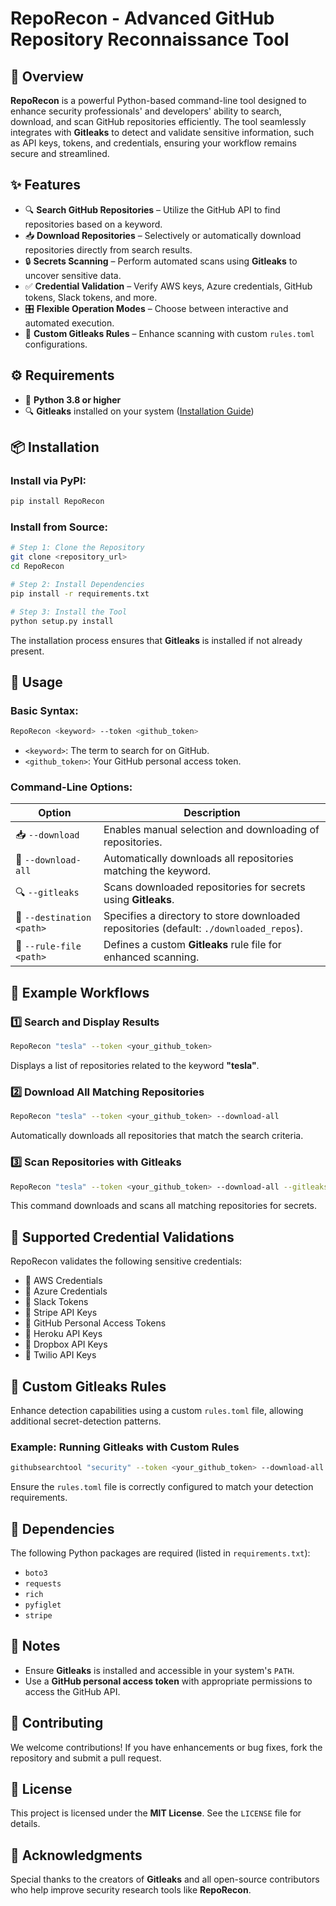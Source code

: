 # RepoRecon - Advanced GitHub Repository Reconnaissance Tool

## 🚀 Overview

**RepoRecon** is a powerful Python-based command-line tool designed to enhance security professionals' and developers' ability to search, download, and scan GitHub repositories efficiently. The tool seamlessly integrates with **Gitleaks** to detect and validate sensitive information, such as API keys, tokens, and credentials, ensuring your workflow remains secure and streamlined.

## ✨ Features

- 🔍 **Search GitHub Repositories** – Utilize the GitHub API to find repositories based on a keyword.
- 📥 **Download Repositories** – Selectively or automatically download repositories directly from search results.
- 🔒 **Secrets Scanning** – Perform automated scans using **Gitleaks** to uncover sensitive data.
- ✅ **Credential Validation** – Verify AWS keys, Azure credentials, GitHub tokens, Slack tokens, and more.
- 🎛️ **Flexible Operation Modes** – Choose between interactive and automated execution.
- 📜 **Custom Gitleaks Rules** – Enhance scanning with custom `rules.toml` configurations.

## ⚙️ Requirements

- 🐍 **Python 3.8 or higher**
- 🔍 **Gitleaks** installed on your system ([Installation Guide](https://github.com/zricethezav/gitleaks))

## 📦 Installation

### Install via PyPI:
```bash
pip install RepoRecon
```

### Install from Source:
```bash
# Step 1: Clone the Repository
git clone <repository_url>
cd RepoRecon

# Step 2: Install Dependencies
pip install -r requirements.txt

# Step 3: Install the Tool
python setup.py install
```
The installation process ensures that **Gitleaks** is installed if not already present.

## 🚀 Usage

### Basic Syntax:
```bash
RepoRecon <keyword> --token <github_token>
```
- `<keyword>`: The term to search for on GitHub.
- `<github_token>`: Your GitHub personal access token.

### Command-Line Options:

| Option | Description |
|--------|-------------|
| 📥 `--download` | Enables manual selection and downloading of repositories. |
| 📂 `--download-all` | Automatically downloads all repositories matching the keyword. |
| 🔍 `--gitleaks` | Scans downloaded repositories for secrets using **Gitleaks**. |
| 📁 `--destination <path>` | Specifies a directory to store downloaded repositories (default: `./downloaded_repos`). |
| 📜 `--rule-file <path>` | Defines a custom **Gitleaks** rule file for enhanced scanning. |

## 🔄 Example Workflows

### 1️⃣ Search and Display Results
```bash
RepoRecon "tesla" --token <your_github_token>
```
Displays a list of repositories related to the keyword **"tesla"**.

### 2️⃣ Download All Matching Repositories
```bash
RepoRecon "tesla" --token <your_github_token> --download-all
```
Automatically downloads all repositories that match the search criteria.

### 3️⃣ Scan Repositories with Gitleaks
```bash
RepoRecon "tesla" --token <your_github_token> --download-all --gitleaks
```
This command downloads and scans all matching repositories for secrets.

## 🔐 Supported Credential Validations

RepoRecon validates the following sensitive credentials:

- 🔑 AWS Credentials
- 🔑 Azure Credentials
- 🔑 Slack Tokens
- 🔑 Stripe API Keys
- 🔑 GitHub Personal Access Tokens
- 🔑 Heroku API Keys
- 🔑 Dropbox API Keys
- 🔑 Twilio API Keys

## 📜 Custom Gitleaks Rules

Enhance detection capabilities using a custom `rules.toml` file, allowing additional secret-detection patterns.

### Example: Running Gitleaks with Custom Rules
```bash
githubsearchtool "security" --token <your_github_token> --download-all --gitleaks --rule-file /path/to/rules.toml
```
Ensure the `rules.toml` file is correctly configured to match your detection requirements.

## 📌 Dependencies

The following Python packages are required (listed in `requirements.txt`):

- `boto3`
- `requests`
- `rich`
- `pyfiglet`
- `stripe`

## 📢 Notes

- Ensure **Gitleaks** is installed and accessible in your system's `PATH`.
- Use a **GitHub personal access token** with appropriate permissions to access the GitHub API.

## 🤝 Contributing

We welcome contributions! If you have enhancements or bug fixes, fork the repository and submit a pull request.

## 📜 License

This project is licensed under the **MIT License**. See the `LICENSE` file for details.

## 🙏 Acknowledgments

Special thanks to the creators of **Gitleaks** and all open-source contributors who help improve security research tools like **RepoRecon**.
